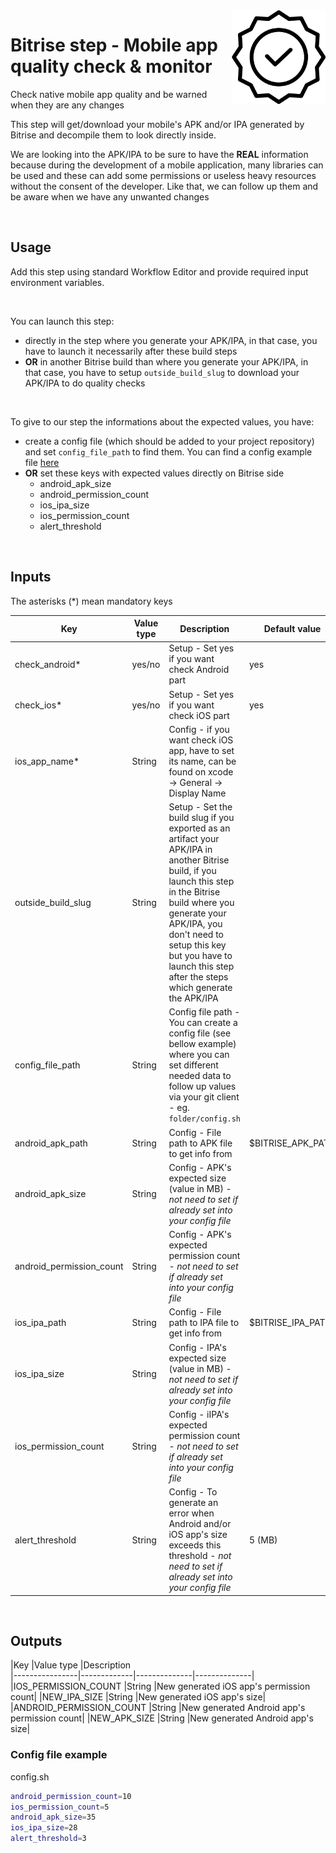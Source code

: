 <img align="right" src="assets/icon.svg" width="150" height="150" >

# Bitrise step - Mobile app quality check & monitor

Check native mobile app quality and be warned when they are any changes

This step will get/download your mobile's APK and/or IPA generated by Bitrise and decompile them to look directly inside.

We are looking into the APK/IPA to be sure to have the **REAL** information because during the development of a mobile application, many libraries can be used and these can add some permissions or useless heavy resources without the consent of the developer. Like that, we can follow up them and be aware when we have any unwanted changes

<br/>

## Usage

Add this step using standard Workflow Editor and provide required input environment variables.

<br/>

You can launch this step:
- directly in the step where you generate your APK/IPA, in that case, you have to launch it necessarily after these build steps
- **OR** in another Bitrise build than where you generate your APK/IPA, in that case, you have to setup `outside_build_slug` to download your APK/IPA to do quality checks

<br/>

To give to our step the informations about the expected values, you have:
- create a config file (which should be added to your project repository) and set `config_file_path`  to find them. You can find a config example file [here](#config-file-example)
- **OR** set these keys with expected values directly on Bitrise side
  - android_apk_size
  - android_permission_count
  - ios_ipa_size
  - ios_permission_count
  - alert_threshold

<br/>

## Inputs

The asterisks (*) mean mandatory keys

|Key             |Value type                     |Description    |Default value        
|----------------|-------------|--------------|--------------|
|check_android* |yes/no |Setup - Set yes if you want check Android part|yes|
|check_ios* |yes/no |Setup - Set yes if you want check iOS part|yes|
|ios_app_name* | String |Config - if you want check iOS app, have to set its name, can be found on xcode -> General -> Display Name||
|outside_build_slug |String |Setup - Set the build slug if you exported as an artifact your APK/IPA in another Bitrise build, if you launch this step in the Bitrise build where you generate your APK/IPA, you don't need to setup this key but you have to launch this step after the steps which generate the APK/IPA ||
|config_file_path |String |Config file path - You can create a config file (see bellow example) where you can set different needed data to follow up values via your git client - eg. `folder/config.sh` ||
|android_apk_path | String |Config - File path to APK file to get info from|$BITRISE_APK_PATH|
|android_apk_size | String |Config - APK's expected size (value in MB) - *not need to set if already set into your config file*||
|android_permission_count | String |Config - APK's expected permission count - *not need to set if already set into your config file*||
|ios_ipa_path | String |Config - File path to IPA file to get info from|$BITRISE_IPA_PATH|
|ios_ipa_size | String |Config - IPA's expected size (value in MB) - *not need to set if already set into your config file*||
|ios_permission_count | String |Config - iIPA's expected permission count - *not need to set if already set into your config file*||
|alert_threshold | String |Config - To generate an error when Android and/or iOS app's size exceeds this threshold - *not need to set if already set into your config file*|5 (MB)|

<br />

## Outputs

|Key             |Value type                     |Description        
|----------------|-------------|--------------|--------------|
|IOS_PERMISSION_COUNT |String |New generated iOS app's permission count|
|NEW_IPA_SIZE |String |New generated iOS app's size|
|ANDROID_PERMISSION_COUNT |String |New generated Android app's permission count|
|NEW_APK_SIZE |String |New generated Android app's size|
<br />

### Config file example

config.sh
```bash
android_permission_count=10
ios_permission_count=5
android_apk_size=35
ios_ipa_size=28
alert_threshold=3
```
